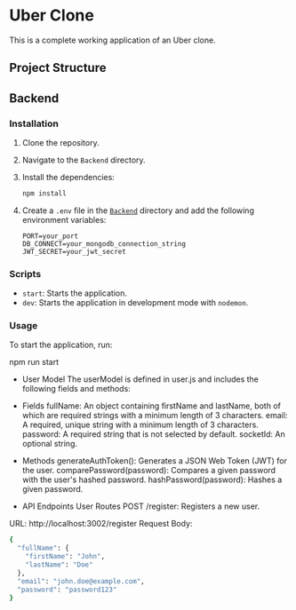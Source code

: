 # Uber Clone

This is a complete working application of an Uber clone.

## Project Structure

## Backend

### Installation

1. Clone the repository.
2. Navigate to the `Backend` directory.
3. Install the dependencies:

    ```sh
    npm install
    ```

4. Create a `.env` file in the [`Backend`](Backend ) directory and add the following environment variables:

    ```env
    PORT=your_port
    DB_CONNECT=your_mongodb_connection_string
    JWT_SECRET=your_jwt_secret
    ```

### Scripts

- `start`: Starts the application.
- `dev`: Starts the application in development mode with `nodemon`.

### Usage

To start the application, run:

npm run start

- User Model
The userModel is defined in user.js and includes the following fields and methods:

- Fields
fullName: An object containing firstName and lastName, both of which are required strings with a minimum length of 3 characters.
email: A required, unique string with a minimum length of 3 characters.
password: A required string that is not selected by default.
socketId: An optional string.

- Methods
generateAuthToken(): Generates a JSON Web Token (JWT) for the user.
comparePassword(password): Compares a given password with the user's hashed password.
hashPassword(password): Hashes a given password.

- API Endpoints
User Routes
POST /register: Registers a new user.

URL: http://localhost:3002/register
Request Body:
```sh
{
  "fullName": {
    "firstName": "John",
    "lastName": "Doe"
  },
  "email": "john.doe@example.com",
  "password": "password123"
}